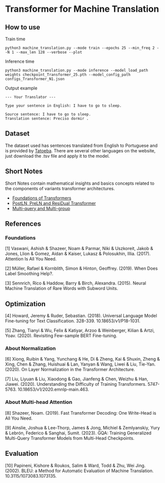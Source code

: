 # Transformer for Machine Translation

## How to use

Train time
```
python3 machine_translation.py --mode train --epochs 25 --min_freq 2 --N 1 --max_len 128 --verbose --plot
```
Inference time
```
python3 machine_translation.py --mode inference --model_load_path weights checkpoint_Transformer_25.pth --model_config_path configs_Transformer_N1.json
```

Output example

```
--- Your Translator ---

Type your sentence in English: I have to go to sleep.

Source sentence: I have to go to sleep.
Translation sentence: Preciso dormir .
```

## Dataset

The dataset used has sentences translated from English to Portuguese and is provided by [Tatoeba](https://tatoeba.org/). There are several other languages ​​on the website, just download the .tsv file and apply it to the model.

## Short Notes

Short Notes contain mathematical insights and basics concepts related to the components of variants transformer architectures.

- [Foundations of Transformers](https://github.com/paulosantosneto/transformer-variants/blob/main/notes/Foundations.md)
- [PostLN, PreLN and ResiDual Transformer](https://github.com/paulosantosneto/transformer-variants/blob/main/notes/AboutNormalization.md)
- [Multi-query and Multi-group](https://github.com/paulosantosneto/transformer-variants/blob/main/notes/AboutMultihead.md)

## References

### Foundations

[1] Vaswani, Ashish & Shazeer, Noam & Parmar, Niki & Uszkoreit, Jakob & Jones, Llion & Gomez, Aidan & Kaiser, Lukasz & Polosukhin, Illia. (2017). Attention Is All You Need. 

[2] Müller, Rafael & Kornblith, Simon & Hinton, Geoffrey. (2019). When Does Label Smoothing Help?. 

[3] Sennrich, Rico & Haddow, Barry & Birch, Alexandra. (2015). Neural Machine Translation of Rare Words with Subword Units. 

## Optimization

[4] Howard, Jeremy & Ruder, Sebastian. (2018). Universal Language Model Fine-tuning for Text Classification. 328-339. 10.18653/v1/P18-1031. 

[5] Zhang, Tianyi & Wu, Felix & Katiyar, Arzoo & Weinberger, Kilian & Artzi, Yoav. (2020). Revisiting Few-sample BERT Fine-tuning. 

### About Normalization

[6] Xiong, Ruibin & Yang, Yunchang & He, Di & Zheng, Kai & Shuxin, Zheng & Xing, Chen & Zhang, Huishuai & Lan, Yanyan & Wang, Liwei & Liu, Tie-Yan. (2020). On Layer Normalization in the Transformer Architecture. 

[7] Liu, Liyuan & Liu, Xiaodong & Gao, Jianfeng & Chen, Weizhu & Han, Jiawei. (2020). Understanding the Difficulty of Training Transformers. 5747-5763. 10.18653/v1/2020.emnlp-main.463. 

### About Multi-head Attention

[8] Shazeer, Noam. (2019). Fast Transformer Decoding: One Write-Head is All You Need. 

[9] Ainslie, Joshua & Lee-Thorp, James & Jong, Michiel & Zemlyanskiy, Yury & Lebrón, Federico & Sanghai, Sumit. (2023). GQA: Training Generalized Multi-Query Transformer Models from Multi-Head Checkpoints. 

## Evaluation

[10] Papineni, Kishore & Roukos, Salim & Ward, Todd & Zhu, Wei Jing. (2002). BLEU: a Method for Automatic Evaluation of Machine Translation. 10.3115/1073083.1073135. 


